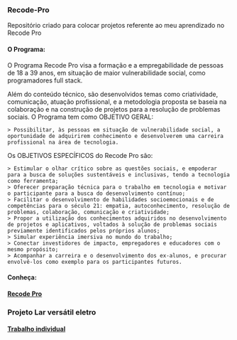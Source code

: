 ### Recode-Pro
Repositório criado para colocar projetos referente ao meu aprendizado no Recode Pro

#### O Programa:

O Programa Recode Pro visa a formação e a empregabilidade de pessoas de 18 a 39 anos, em situação de maior vulnerabilidade social, como programadores full stack.

Além do conteúdo técnico, são desenvolvidos temas como criatividade, comunicação, atuação profissional, e a metodologia proposta se baseia na colaboração e na construção de projetos para a resolução de problemas sociais.
O Programa tem como OBJETIVO GERAL:
 

    > Possibilitar, às pessoas em situação de vulnerabilidade social, a oportunidade de adquirirem conhecimento e desenvolverem uma carreira profissional na área de tecnologia.

Os OBJETIVOS ESPECÍFICOS do Recode Pro são:

    > Estimular o olhar crítico sobre as questões sociais, e empoderar para a busca de soluções sustentáveis e inclusivas, tendo a tecnologia como ferramenta;
    > Oferecer preparação técnica para o trabalho em tecnologia e motivar o participante para a busca do desenvolvimento contínuo;
    > Facilitar o desenvolvimento de habilidades socioemocionais e de competências para o século 21: empatia, autoconhecimento, resolução de problemas, colaboração, comunicação e criatividade;
    > Propor a utilização dos conhecimentos adquiridos no desenvolvimento de projetos e aplicativos, voltados à solução de problemas sociais previamente identificados pelos próprios alunos;
    > Simular experiência imersiva no mundo do trabalho; 
    > Conectar investidores de impacto, empregadores e educadores com o mesmo propósito;
    > Acompanhar a carreira e o desenvolvimento dos ex-alunos, e procurar envolvê-los como exemplo para os participantes futuros.
    
   #### Conheça:
   
   <h4> <a href="https://www.recodepro.org.br/"> Recode Pro </a>
</h4>


### Projeto Lar versátil eletro
 <h4> <a href="https://github.com/lrolivera/Projeto-Lar-versatil"> Trabalho individual </a>
</h4>
